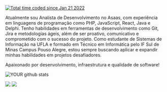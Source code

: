 
<a href="https://wakatime.com/@ae5fe591-dfa5-4f29-b40e-77ff567db247">
<img src="https://wakatime.com/badge/user/ae5fe591-dfa5-4f29-b40e-77ff567db247.svg" alt="Total time coded since Jan 21 2022" />
</a>

Atualmente sou Analista de Desenvolvimento no Asaas, com experiência em linguagens de programação como PHP, JavaScript, React, Java e Delphi. Tenho habilidades em ferramentas de desenvolvimento como Git, Jira e metodologias ágeis, além de ser proativo, comunicativo e comprometido com o sucesso do projeto. Como estudante de Sistemas de Informação na UFLA e formado em Técnico em Informática pelo IF Sul de Minas Campus Pouso Alegre, estou sempre buscando aplicar e expandir minhas habilidades em projetos desafiadores.

Apaixonado por desenvolvimento, infraestrutura e qualidade de software!

![YOUR github stats](https://github-readme-stats.vercel.app/api?username=cesarapires)

[<img src="https://img.shields.io/badge/linkedin-%230077B5.svg?&style=for-the-badge&logo=linkedin&logoColor=white" />](https://www.linkedin.com/in/cesarapires/) 
[<img src = "https://img.shields.io/badge/instagram-%23E4405F.svg?&style=for-the-badge&logo=instagram&logoColor=white">](https://www.instagram.com/ceesarpires/)

